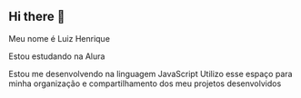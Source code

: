 ## Hi there 👋

Meu nome é Luiz Henrique

Estou estudando na Alura

Estou me desenvolvendo na linguagem JavaScript
Utilizo esse espaço para minha organização e compartilhamento dos meu projetos desenvolvidos
